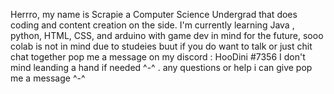 Herrro, my name is Scrapie a Computer Science Undergrad that does coding and content creation on the side.
I'm currently learning Java , python, HTML, CSS, and arduino with game dev in mind for the future, 
sooo colab is not in mind due to studeies buut if you do want to talk or just chit chat together pop me a message
on my discord : HooDini #7356 
I don't mind leanding a hand if needed ^-^ . any questions or help i can give pop me a message ^-^

<!---
Scrap-H/Scrap-H is a ✨ special ✨ repository because its `README.md` (this file) appears on your GitHub profile.
You can click the Preview link to take a look at your changes.
--->
